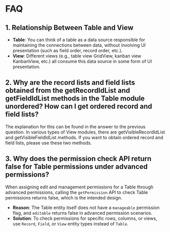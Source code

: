 # FAQ
## 1. Relationship Between Table and View
- **Table**: You can think of a table as a data source responsible for maintaining the connections between data, without involving UI presentation (such as field order, record order, etc.).
- **View**: Different views (e.g., table view GridView, kanban view KanbanView, etc.) all consume this data source in some form of UI presentation.

## 2. Why are the record lists and field lists obtained from the getRecordIdList and getFieldIdList methods in the Table module unordered? How can I get ordered record and field lists?
The explanation for this can be found in the answer to the previous question. In various types of View modules, there are getVisibleRecordIdList and getVisibleFieldIdList methods. If you want to obtain ordered record and field lists, please use these two methods.

## 3. Why does the permission check API return false for Table permissions under advanced permissions?
When assigning edit and management permissions for a Table through advanced permissions, calling the `getPermission` API to check Table permissions returns false, which is the intended design.

- **Reason**: The Table entity itself does not have a `manageable` permission flag, and `editable` returns false in advanced permission scenarios.
- **Solution**: To check permissions for specific rows, columns, or views, use `Record`, `Field`, or `View` entity types instead of `Table`.